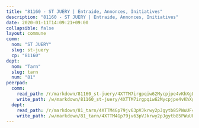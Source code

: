 ```yaml
---
title: "81160 - ST JUERY | Entraide, Annonces, Initiatives"
description: "81160 - ST JUERY | Entraide, Annonces, Initiatives"
date: 2020-01-11T14:09:21+09:00
collapsible: false
layout: commune
comm:
  nom: "ST JUERY"
  slug: st-juery
  cp: "81160"
dept:
  nom: "Tarn"
  slug: tarn
  num: "81"
peerpad:
  comm:
    read_path: /r/markdown/81160_st-juery/4XTTM7irgpqiw62Mycpjpe4vKhXgLjh1sroqKgtbSDVZpsVrZ
    write_path: /w/markdown/81160_st-juery/4XTTM7irgpqiw62Mycpjpe4vKhXgLjh1sroqKgtbSDVZpsVrZ-K3TgUbWTErDAxPJYS5g1mhHftvBknVxcEHrcXZzwXHNmxJUbVkoKvnL9yTsGUGwfbzcBgxgjKcYU8XbKfuxsk4tq7VfmPEF8JHgi1J6gs2tk6PLCKrZEtQKBRZrukvSmVDPaDsUM
  dept:
    read_path: /r/markdown/81_tarn/4XTTM4Gp79jv63pVJkrwy2pJgytb85PWuUF46qZV3RNcf9bTY
    write_path: /w/markdown/81_tarn/4XTTM4Gp79jv63pVJkrwy2pJgytb85PWuUF46qZV3RNcf9bTY-K3TgUQULAfYZTaNEYQn663imu6tLJ5XUSYV3bG6y2QwZHe2hiw5KiHgnyL8wpzhjjRKSLQVjHCuMHvPTtVgD4tm7BFQTVwqLNiZgb8d93Riu34VNq5t6eFocUS5Ezct8i9MJtUHQ
---
```


